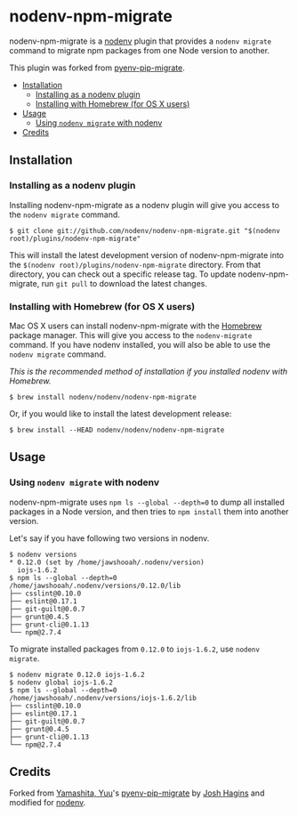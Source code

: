 # nodenv-npm-migrate

nodenv-npm-migrate is a [nodenv](https://github.com/nodenv/nodenv) plugin
that provides a `nodenv migrate` command to migrate npm packages from one Node
version to another.

This plugin was forked from
[pyenv-pip-migrate](https://github.com/yyuu/pyenv-pip-migrate).

<!-- toc -->

- [Installation](#installation)
  * [Installing as a nodenv plugin](#installing-as-a-nodenv-plugin)
  * [Installing with Homebrew (for OS X users)](#installing-with-homebrew-for-os-x-users)
- [Usage](#usage)
  * [Using `nodenv migrate` with nodenv](#using-nodenv-migrate-with-nodenv)
- [Credits](#credits)

<!-- tocstop -->

## Installation

### Installing as a nodenv plugin

Installing nodenv-npm-migrate as a nodenv plugin will give you access to the
`nodenv migrate` command.

    $ git clone git://github.com/nodenv/nodenv-npm-migrate.git "$(nodenv root)/plugins/nodenv-npm-migrate"

This will install the latest development version of nodenv-npm-migrate into
the `$(nodenv root)/plugins/nodenv-npm-migrate` directory. From that directory, you
can check out a specific release tag. To update nodenv-npm-migrate, run `git
pull` to download the latest changes.


### Installing with Homebrew (for OS X users)

Mac OS X users can install nodenv-npm-migrate with the
[Homebrew](http://brew.sh) package manager.
This will give you access to the `nodenv-migrate` command. If you have nodenv
installed, you will also be able to use the `nodenv migrate` command.

*This is the recommended method of installation if you installed nodenv
 with Homebrew.*

```
$ brew install nodenv/nodenv/nodenv-npm-migrate
```

Or, if you would like to install the latest development release:

```
$ brew install --HEAD nodenv/nodenv/nodenv-npm-migrate
```

## Usage

### Using `nodenv migrate` with nodenv

nodenv-npm-migrate uses `npm ls --global --depth=0` to dump all installed
packages in a Node version, and then tries to `npm install` them into another
version.

Let's say if you have following two versions in nodenv.

    $ nodenv versions
    * 0.12.0 (set by /home/jawshooah/.nodenv/version)
      iojs-1.6.2
    $ npm ls --global --depth=0
    /home/jawshooah/.nodenv/versions/0.12.0/lib
    ├── csslint@0.10.0
    ├── eslint@0.17.1
    ├── git-guilt@0.0.7
    ├── grunt@0.4.5
    ├── grunt-cli@0.1.13
    └── npm@2.7.4

To migrate installed packages from `0.12.0` to `iojs-1.6.2`, use `nodenv
migrate`.

    $ nodenv migrate 0.12.0 iojs-1.6.2
    $ nodenv global iojs-1.6.2
    $ npm ls --global --depth=0
    /home/jawshooah/.nodenv/versions/iojs-1.6.2/lib
    ├── csslint@0.10.0
    ├── eslint@0.17.1
    ├── git-guilt@0.0.7
    ├── grunt@0.4.5
    ├── grunt-cli@0.1.13
    └── npm@2.7.4

## Credits

Forked from [Yamashita, Yuu][yyuu]'s [pyenv-pip-migrate][] by [Josh Hagins][jawshooah] and modified for [nodenv][].

[yyuu]: https://github.com/yyuu
[pyenv-pip-migrate]: https://github.com/yyuu/pyenv-pip-migrate
[jawshooah]: https://github.com/jawshooah
[nodenv]: https://github.com/nodenv/nodenv
